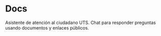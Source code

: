 # Docs
Asistente de atención al ciudadano UTS. Chat para responder preguntas usando documentos y enlaces públicos.
